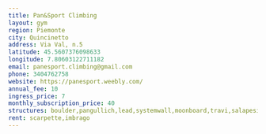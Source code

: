 ```yaml
---
title: Pan&Sport Climbing
layout: gym
region: Piemonte
city: Quincinetto
address: Via Val, n.5
latitude: 45.5607376098633
longitude: 7.80603122711182
email: panesport.climbing@gmail.com
phone: 3404762758
website: https://panesport.weebly.com/
annual_fee: 10
ingress_price: 7
monthly_subscription_price: 40
structures: boulder,pangullich,lead,systemwall,moonboard,travi,salapesi
rent: scarpette,imbrago
---
```


